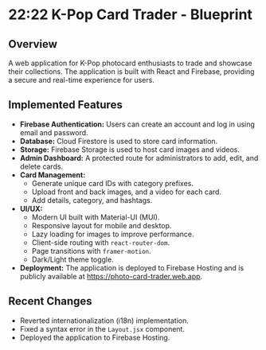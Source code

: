 
# 22:22 K-Pop Card Trader - Blueprint

## Overview

A web application for K-Pop photocard enthusiasts to trade and showcase their collections. The application is built with React and Firebase, providing a secure and real-time experience for users.

## Implemented Features

*   **Firebase Authentication:** Users can create an account and log in using email and password.
*   **Database:** Cloud Firestore is used to store card information.
*   **Storage:** Firebase Storage is used to host card images and videos.
*   **Admin Dashboard:** A protected route for administrators to add, edit, and delete cards.
*   **Card Management:**
    *   Generate unique card IDs with category prefixes.
    *   Upload front and back images, and a video for each card.
    *   Add details, category, and hashtags.
*   **UI/UX:**
    *   Modern UI built with Material-UI (MUI).
    *   Responsive layout for mobile and desktop.
    *   Lazy loading for images to improve performance.
    *   Client-side routing with `react-router-dom`.
    *   Page transitions with `framer-motion`.
    *   Dark/Light theme toggle.
*   **Deployment:** The application is deployed to Firebase Hosting and is publicly available at https://photo-card-trader.web.app.

## Recent Changes

*   Reverted internationalization (i18n) implementation.
*   Fixed a syntax error in the `Layout.jsx` component.
*   Deployed the application to Firebase Hosting.
